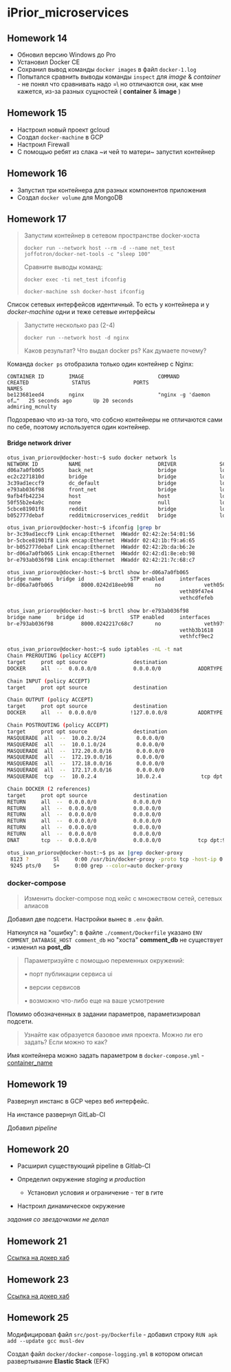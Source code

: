 # iPrior_microservices

## Homework 14

* Обновил версию Windows до Pro
* Установил Docker CE
* Сохранил вывод команды `docker images` в файл `docker-1.log`
* Попытался сравнить выводы команды `inspect` для *image* & *container* - не понял что сравнивать надо =\ 
  но отличаются они, как мне кажется, из-за разных сущностей ( **container** & **image** )

## Homework 15

* Настроил новый проект gcloud
* Создал `docker-machine` в GCP
* Настроил Firewall
* С помощью ребят из слака ~и чей то матери~ запустил контейнер

## Homework 16

* Запустил три контейнера для разных компонентов приложения
* Создал `docker volume` для MongoDB


## Homework 17

> Запустим контейнер в сетевом пространстве docker-хоста
> 
> `docker run --network host --rm -d --name net_test joffotron/docker-net-tools -c "sleep 100"`
> 
> Сравните выводы команд:
>
> `docker exec -ti net_test ifconfig`
>
> `docker-machine ssh docker-host ifconfig`

Список сетевых интерфейсов идентичный.
То есть у контейнера и у *docker-machine* одни и теже сетевые интерфейсы

> Запустите несколько раз (2-4)
>
> `docker run --network host -d nginx`
>
> Каков результат? Что выдал docker ps? Как думаете почему? 

Команда `docker ps` отобразила только один контейнер с Nginx:

```text
CONTAINER ID        IMAGE                        COMMAND                  CREATED              STATUS              PORTS                    NAMES
be123681eed4        nginx                        "nginx -g 'daemon of…"   25 seconds ago       Up 20 seconds                                admiring_mcnulty
```

Подозреваю что из-за того, что собсно контейнеры не отличаются сами по себе, поэтому используется один контейнер.

#### Bridge network driver

```bash
otus_ivan_priorov@docker-host:~$ sudo docker network ls
NETWORK ID          NAME                         DRIVER              SCOPE
d06a7a0fb065        back_net                     bridge              local
ec2c2271810d        bridge                       bridge              local
3c39ad1eccf9        dc_default                   bridge              local
e793ab036f98        front_net                    bridge              local
9afb4fb42234        host                         host                local
50f55b2e4a9c        none                         null                local
5cbce81901f8        reddit                       bridge              local
b052777debaf        redditmicroservices_reddit   bridge              local

otus_ivan_priorov@docker-host:~$ ifconfig |grep br
br-3c39ad1eccf9 Link encap:Ethernet  HWaddr 02:42:2e:54:01:56  
br-5cbce81901f8 Link encap:Ethernet  HWaddr 02:42:1b:f9:a6:65  
br-b052777debaf Link encap:Ethernet  HWaddr 02:42:2b:da:b6:2e  
br-d06a7a0fb065 Link encap:Ethernet  HWaddr 02:42:d1:8e:eb:98  
br-e793ab036f98 Link encap:Ethernet  HWaddr 02:42:21:7c:68:c7  

otus_ivan_priorov@docker-host:~$ brctl show br-d06a7a0fb065
bridge name     bridge id               STP enabled     interfaces
br-d06a7a0fb065         8000.0242d18eeb98       no              veth05d2688
                                                        veth89f47e4
                                                        vethcdfefeb
                                                        
otus_ivan_priorov@docker-host:~$ brctl show br-e793ab036f98
bridge name     bridge id               STP enabled     interfaces
br-e793ab036f98         8000.0242217c68c7       no              veth97f8e5d
                                                        vethb3b1618
                                                        vethfcf9ec2
                                                        
otus_ivan_priorov@docker-host:~$ sudo iptables -nL -t nat
Chain PREROUTING (policy ACCEPT)
target     prot opt source               destination         
DOCKER     all  --  0.0.0.0/0            0.0.0.0/0            ADDRTYPE match dst-type LOCAL

Chain INPUT (policy ACCEPT)
target     prot opt source               destination         

Chain OUTPUT (policy ACCEPT)
target     prot opt source               destination         
DOCKER     all  --  0.0.0.0/0           !127.0.0.0/8          ADDRTYPE match dst-type LOCAL

Chain POSTROUTING (policy ACCEPT)
target     prot opt source               destination         
MASQUERADE  all  --  10.0.2.0/24          0.0.0.0/0           
MASQUERADE  all  --  10.0.1.0/24          0.0.0.0/0           
MASQUERADE  all  --  172.20.0.0/16        0.0.0.0/0           
MASQUERADE  all  --  172.19.0.0/16        0.0.0.0/0           
MASQUERADE  all  --  172.18.0.0/16        0.0.0.0/0           
MASQUERADE  all  --  172.17.0.0/16        0.0.0.0/0           
MASQUERADE  tcp  --  10.0.2.4             10.0.2.4             tcp dpt:9292

Chain DOCKER (2 references)
target     prot opt source               destination         
RETURN     all  --  0.0.0.0/0            0.0.0.0/0           
RETURN     all  --  0.0.0.0/0            0.0.0.0/0           
RETURN     all  --  0.0.0.0/0            0.0.0.0/0           
RETURN     all  --  0.0.0.0/0            0.0.0.0/0           
RETURN     all  --  0.0.0.0/0            0.0.0.0/0           
RETURN     all  --  0.0.0.0/0            0.0.0.0/0           
DNAT       tcp  --  0.0.0.0/0            0.0.0.0/0            tcp dpt:9292 to:10.0.2.4:9292

otus_ivan_priorov@docker-host:~$ ps ax |grep docker-proxy
 8123 ?        Sl     0:00 /usr/bin/docker-proxy -proto tcp -host-ip 0.0.0.0 -host-port 9292 -container-ip 10.0.2.4 -container-port 9292
 9245 pts/0    S+     0:00 grep --color=auto docker-proxy
```

### docker-compose

> Изменить docker-compose под кейс с множеством сетей, сетевых алиасов

Добавил две подсети. Настройки вынес в `.env` файл.

Наткнулся на "ошибку": 
в файле `./comment/Dockerfile` указано `ENV COMMENT_DATABASE_HOST comment_db` но "хоста" **comment_db** не существует - изменил на **post_db**

> Параметризуйте с помощью переменных окружений:
>
> • порт публикации сервиса ui
>
> • версии сервисов
>
> • возможно что-либо еще на ваше усмотрение
>

Помимо обозначенных в задании параметров, параметизировал подсети.

> Узнайте как образуется базовое имя проекта. Можно ли его задать? Если можно то как?

Имя контейнера можно задать параметром в `docker-compose.yml` - [container_name](https://docs.docker.com/compose/compose-file/#container_name)


## Homework 19

Развернул инстанс в GCP через веб интерфейс.

На инстансе развернул GitLab-CI

Добавил *pipeline*


## Homework 20

* Расширил существующий pipeline в Gitlab-CI
* Определил окружение *staging* и *production*
  
  * Установил условия и ограничение - тег в гите
  
* Настроил динамическое окружение

_задания со звездочками не делал_ 

## Homework 21

[Ссылка на докер хаб](https://hub.docker.com/u/iprior/)


## Homework 23

[Ссылка на докер хаб](https://hub.docker.com/u/iprior/)


## Homework 25

Модифицировал файл `src/post-py/Dockerfile` - добавил строку `RUN apk add --update gcc musl-dev`

Создал файл `docker/docker-compose-logging.yml` в котором описал развертывание **Elastic Stack** (EFK)

